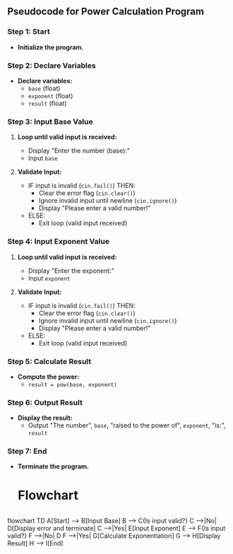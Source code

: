 ## Pseudocode for Power Calculation Program

### Step 1: Start
- **Initialize the program.**

### Step 2: Declare Variables
- **Declare variables:**
  - `base` (float)
  - `exponent` (float)
  - `result` (float)

### Step 3: Input Base Value
1. **Loop until valid input is received:**
   - Display "Enter the number (base):"
   - Input `base`
   
2. **Validate Input:**
   - IF input is invalid (`cin.fail()`) THEN:
     - Clear the error flag (`cin.clear()`)
     - Ignore invalid input until newline (`cin.ignore()`)
     - Display "Please enter a valid number!"
   - ELSE:
     - Exit loop (valid input received)

### Step 4: Input Exponent Value
1. **Loop until valid input is received:**
   - Display "Enter the exponent:"
   - Input `exponent`
   
2. **Validate Input:**
   - IF input is invalid (`cin.fail()`) THEN:
     - Clear the error flag (`cin.clear()`)
     - Ignore invalid input until newline (`cin.ignore()`)
     - Display "Please enter a valid number!"
   - ELSE:
     - Exit loop (valid input received)

### Step 5: Calculate Result
- **Compute the power:**
  - `result = pow(base, exponent)`

### Step 6: Output Result
- **Display the result:**
  - Output "The number", `base`, "raised to the power of", `exponent`, "is:", `result`

### Step 7: End
- **Terminate the program.**

  # Flowchart
  ```mermaid
flowchart TD
    A[Start] --> B[Input Base]
    B --> C{Is input valid?}
    C -->|No| D[Display error and terminate]
    C -->|Yes| E[Input Exponent]
    E --> F{Is input valid?}
    F -->|No| D
    F -->|Yes| G[Calculate Exponentiation]
    G --> H[Display Result]
    H --> I[End]
